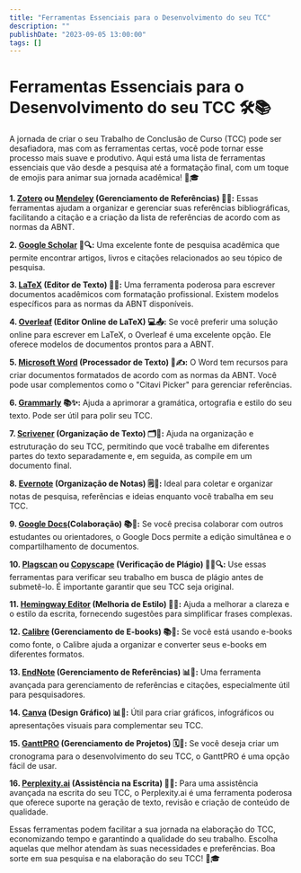 ```yaml
---
title: "Ferramentas Essenciais para o Desenvolvimento do seu TCC"
description: ""
publishDate: "2023-09-05 13:00:00"
tags: []
---
```


# Ferramentas Essenciais para o Desenvolvimento do seu TCC 🛠️📚

A jornada de criar o seu Trabalho de Conclusão de Curso (TCC) pode ser desafiadora, mas com as ferramentas certas, você pode tornar esse processo mais suave e produtivo. Aqui está uma lista de ferramentas essenciais que vão desde a pesquisa até a formatação final, com um toque de emojis para animar sua jornada acadêmica! 🚀🎓

**1. [Zotero](https://www.zotero.org/) ou [Mendeley](https://www.mendeley.com/) (Gerenciamento de Referências) 📑🧐:** Essas ferramentas ajudam a organizar e gerenciar suas referências bibliográficas, facilitando a citação e a criação da lista de referências de acordo com as normas da ABNT.

**2. [Google Scholar](https://scholar.google.com.br/) 📖🔍:** Uma excelente fonte de pesquisa acadêmica que permite encontrar artigos, livros e citações relacionados ao seu tópico de pesquisa.

**3. [LaTeX](https://www.latex-project.org/) (Editor de Texto) 📝🔢:** Uma ferramenta poderosa para escrever documentos acadêmicos com formatação profissional. Existem modelos específicos para as normas da ABNT disponíveis.

**4. [Overleaf](https://www.overleaf.com/) (Editor Online de LaTeX) 💻📤:** Se você preferir uma solução online para escrever em LaTeX, o Overleaf é uma excelente opção. Ele oferece modelos de documentos prontos para a ABNT.

**5. [Microsoft Word](https://www.microsoft.com/pt-br/microsoft-365/get-started-with-office-2019) (Processador de Texto) 📄✍️:** O Word tem recursos para criar documentos formatados de acordo com as normas da ABNT. Você pode usar complementos como o "Citavi Picker" para gerenciar referências.

**6. [Grammarly](https://www.grammarly.com/) 📚✨:** Ajuda a aprimorar a gramática, ortografia e estilo do seu texto. Pode ser útil para polir seu TCC.

**7. [Scrivener](https://www.scrivener.com/) (Organização de Texto) 🗂️📑:** Ajuda na organização e estruturação do seu TCC, permitindo que você trabalhe em diferentes partes do texto separadamente e, em seguida, as compile em um documento final.

**8. [Evernote](https://evernote.com/intl/pt-br/) (Organização de Notas) 🗒️🧠:** Ideal para coletar e organizar notas de pesquisa, referências e ideias enquanto você trabalha em seu TCC.

**9. [Google Docs](https://docs.google.com/)(Colaboração) 📚🤝:** Se você precisa colaborar com outros estudantes ou orientadores, o Google Docs permite a edição simultânea e o compartilhamento de documentos.

**10. [Plagscan](https://www.plagscan.com/) ou [Copyscape](https://www.copyscape.com/) (Verificação de Plágio) 🕵️‍♂️🔍:** Use essas ferramentas para verificar seu trabalho em busca de plágio antes de submetê-lo. É importante garantir que seu TCC seja original.

**11. [Hemingway Editor](http://www.hemingwayapp.com/pt/) (Melhoria de Estilo) 📝🔤:** Ajuda a melhorar a clareza e o estilo da escrita, fornecendo sugestões para simplificar frases complexas.

**12. [Calibre](https://calibre-ebook.com/) (Gerenciamento de E-books) 📚📖:** Se você está usando e-books como fonte, o Calibre ajuda a organizar e converter seus e-books em diferentes formatos.

**13. [EndNote](https://endnote.com/) (Gerenciamento de Referências) 📊📎:** Uma ferramenta avançada para gerenciamento de referências e citações, especialmente útil para pesquisadores.

**14. [Canva](https://www.canva.com/pt_br/) (Design Gráfico) 📊🎨:** Útil para criar gráficos, infográficos ou apresentações visuais para complementar seu TCC.

**15. [GanttPRO](https://ganttpro.com/pt/) (Gerenciamento de Projetos) 🗓️📆:** Se você deseja criar um cronograma para o desenvolvimento do seu TCC, o GanttPRO é uma opção fácil de usar.

**16. [Perplexity.ai](https://www.perplexity.ai/) (Assistência na Escrita) 📝✨:** Para uma assistência avançada na escrita do seu TCC, o Perplexity.ai é uma ferramenta poderosa que oferece suporte na geração de texto, revisão e criação de conteúdo de qualidade.

Essas ferramentas podem facilitar a sua jornada na elaboração do TCC, economizando tempo e garantindo a qualidade do seu trabalho. Escolha aquelas que melhor atendam às suas necessidades e preferências. Boa sorte em sua pesquisa e na elaboração do seu TCC! 🌟🎓

